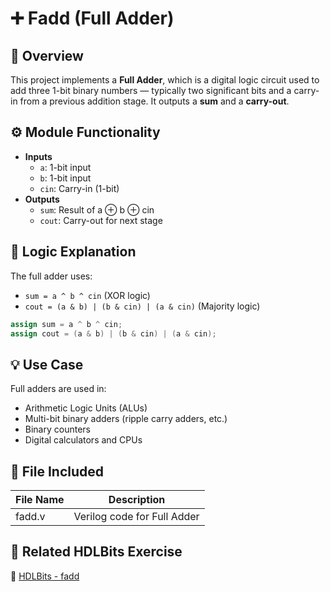 # ➕ Fadd (Full Adder)

## 📘 Overview
This project implements a **Full Adder**, which is a digital logic circuit used to add three 1-bit binary numbers — typically two significant bits and a carry-in from a previous addition stage. It outputs a **sum** and a **carry-out**.

## ⚙️ Module Functionality
- **Inputs**
  - `a`: 1-bit input
  - `b`: 1-bit input
  - `cin`: Carry-in (1-bit)
- **Outputs**
  - `sum`: Result of a ⊕ b ⊕ cin
  - `cout`: Carry-out for next stage

## 🧠 Logic Explanation
The full adder uses:
- `sum = a ^ b ^ cin` (XOR logic)
- `cout = (a & b) | (b & cin) | (a & cin)` (Majority logic)

```verilog
assign sum = a ^ b ^ cin;
assign cout = (a & b) | (b & cin) | (a & cin);
```

## 💡 Use Case
Full adders are used in:
- Arithmetic Logic Units (ALUs)
- Multi-bit binary adders (ripple carry adders, etc.)
- Binary counters
- Digital calculators and CPUs

## 📁 File Included

| File Name | Description            |
|-----------|------------------------|
| fadd.v    | Verilog code for Full Adder |

## 🧩 Related HDLBits Exercise
🔗 [HDLBits - fadd](https://hdlbits.01xz.net/wiki/Fadd)
